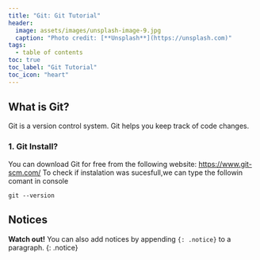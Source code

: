 ```yaml
---
title: "Git: Git Tutorial"
header:
  image: assets/images/unsplash-image-9.jpg
  caption: "Photo credit: [**Unsplash**](https://unsplash.com)"
tags:
  - table of contents
toc: true
toc_label: "Git Tutorial"
toc_icon: "heart"
---
```


 
## What is Git?

Git is a version control system.
Git helps you keep track of code changes.

### 1. Git Install?

You can download Git for free from the following website: https://www.git-scm.com/
To check if instalation was sucesfull,we can type the followin comant in console


```console
git --version
```


## Notices

**Watch out!** You can also add notices by appending `{: .notice}` to a paragraph.
{: .notice}